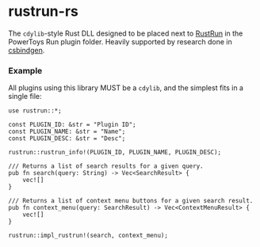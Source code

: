 # rustrun-rs
The `cdylib`-style Rust DLL designed to be placed next to [RustRun](https://github.com/duckfromdiscord/RustRun/) in the PowerToys Run plugin folder. Heavily supported by research done in [csbindgen](https://github.com/Cysharp/csbindgen).

### Example

All plugins using this library MUST be a `cdylib`, and the simplest fits in a single file:

```
use rustrun::*;

const PLUGIN_ID: &str = "Plugin ID";
const PLUGIN_NAME: &str = "Name";
const PLUGIN_DESC: &str = "Desc";

rustrun::rustrun_info!(PLUGIN_ID, PLUGIN_NAME, PLUGIN_DESC);

/// Returns a list of search results for a given query.
pub fn search(query: String) -> Vec<SearchResult> {
    vec![]
}

/// Returns a list of context menu buttons for a given search result.
pub fn context_menu(query: SearchResult) -> Vec<ContextMenuResult> {
    vec![]
}

rustrun::impl_rustrun!(search, context_menu);

```